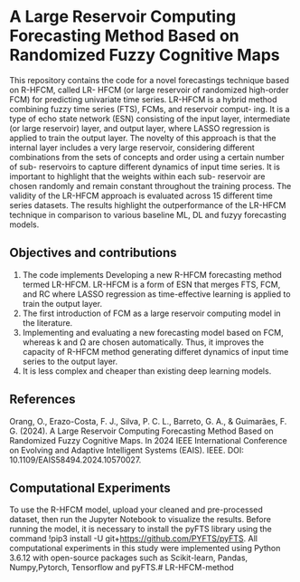 # A Large Reservoir Computing Forecasting Method Based on Randomized Fuzzy Cognitive Maps
This repository contains the code for a novel forecastings technique based on R-HFCM, called LR- HFCM (or large reservoir of randomized high-order FCM) for predicting univariate time series. LR-HFCM is a hybrid method combining fuzzy time series (FTS), FCMs, and reservoir comput- ing. It is a type of echo state network (ESN) consisting of the input layer, intermediate (or large reservoir) layer, and output layer, where  LASSO  regression  is  applied  to  train  the  output  layer. The novelty of this approach is that the internal layer includes a very large reservoir, considering different combinations from the sets of concepts and order using a certain number of sub- reservoirs  to  capture  different  dynamics  of  input  time  series. It is important to highlight that the weights within each sub- reservoir are chosen randomly and remain constant throughout the training process. The validity of the LR-HFCM approach is evaluated  across  15  different  time  series  datasets.  The  results highlight  the  outperformance  of  the  LR-HFCM  technique  in comparison to various baseline ML, DL and fuzyy forecasting models.

## Objectives and contributions
1) The code implements Developing a new R-HFCM forecasting method  termed  LR-HFCM.  LR-HFCM  is  a  form  of ESN that merges FTS, FCM, and RC where LASSO regression as  time-effective learning is applied to train the output layer.
2) The  first  introduction  of  FCM  as  a  large  reservoir computing model in the literature.
3) Implementing and evaluating a new forecasting model based on FCM, whereas k and Ω are chosen automatically. Thus, it improves the capacity of R-HFCM method generating differet dynamics of input time series to the output layer.
4) It is less complex and cheaper than existing deep learning models.
 
## References
Orang, O., Erazo-Costa, F. J., Silva, P. C. L., Barreto, G. A., & Guimarães, F. G. (2024). A Large Reservoir Computing Forecasting Method Based on Randomized Fuzzy Cognitive Maps. In 2024 IEEE International Conference on Evolving and Adaptive Intelligent Systems (EAIS). IEEE. DOI: 10.1109/EAIS58494.2024.10570027.

## Computational Experiments

To use the R-HFCM model, upload your cleaned and pre-processed dataset, then run the Jupyter Notebook to visualize the results. Before running the model, it is necessary to install the pyFTS library using the command !pip3 install -U git+https://github.com/PYFTS/pyFTS. All computational experiments in this study were implemented using Python 3.6.12 with open-source packages such as Scikit-learn, Pandas, Numpy,Pytorch, Tensorflow and pyFTS.# LR-HFCM-method
